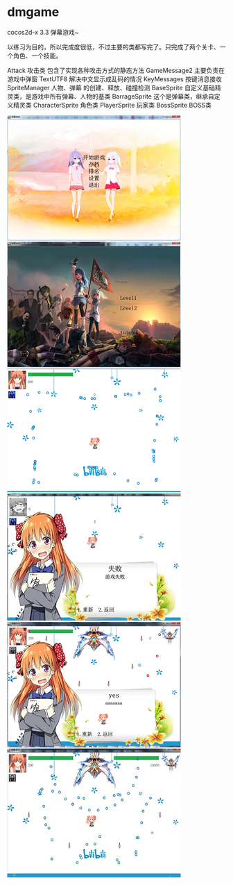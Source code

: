 ﻿# dmgame
cocos2d-x 3.3   弹幕游戏~

以练习为目的，所以完成度很低，不过主要的类都写完了。只完成了两个关卡、一个角色、一个技能。

Attack			攻击类 包含了实现各种攻击方式的静态方法
GameMessage2		主要负责在游戏中弹窗
TextUTF8			解决中文显示成乱码的情况
KeyMessages		按键消息接收
SpriteManager		人物、弹幕 的创建、释放、碰撞检测
BaseSprite		自定义基础精灵类，是游戏中所有弹幕、人物的基类
BarrageSprite		这个是弹幕类，继承自定义精灵类
CharacterSprite	角色类
PlayerSprite		玩家类
BossSprite		BOSS类

![1](https://github.com/CeZQ/dmgame/blob/master/Resources/aa/1.png)
![2](https://github.com/CeZQ/dmgame/blob/master/Resources/aa/2.png)
![3](https://github.com/CeZQ/dmgame/blob/master/Resources/aa/3.png)
![4](https://github.com/CeZQ/dmgame/blob/master/Resources/aa/4.jpg)
![5](https://github.com/CeZQ/dmgame/blob/master/Resources/aa/5.png)
![6](https://github.com/CeZQ/dmgame/blob/master/Resources/aa/6.jpg)

